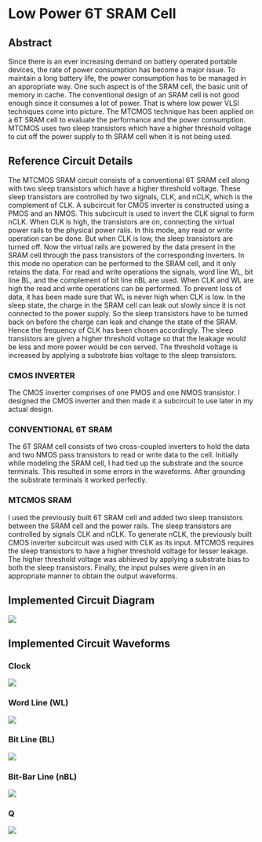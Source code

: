# Low Power 6T SRAM Cell

## Abstract
Since there is an ever increasing demand on battery operated portable devices, the rate of power consumption has become a major issue. To maintain a long battery life, the power consumption has to be managed in an appropriate way. One such aspect is of the SRAM cell, the basic unit of memory in cache. The conventional design of an SRAM cell is not good enough since it consumes a lot of power. That is where low power VLSI techniques come into picture. The MTCMOS technique has been applied on a 6T SRAM cell to evaluate the performance and the power consumption. MTCMOS uses two sleep transistors which have a higher threshold voltage to cut off the power supply to th SRAM cell when it is not being used.

## Reference Circuit Details
The MTCMOS SRAM circuit consists of a conventional 6T SRAM cell along with two sleep transistors which have a higher threshold voltage. These sleep transistors are controlled by two signals, CLK, and nCLK, which is the complement of CLK. A subcircuit for CMOS inverter is constructed using a PMOS and an NMOS. This subcircuit is used to invert the CLK signal to form nCLK. When CLK is high, the transistors are on, connecting the virtual power rails to the physical power rails. In this mode, any read or write operation can be done. But when CLK is low, the sleep transistors are turned off. Now the virtual rails are powered by the data present in the SRAM cell through the pass transistors of the corresponding inverters. In this mode no operation can be performed to the SRAM cell, and it only retains the data. For read and write operations the signals, word line WL, bit line BL, and the complement of bit line nBL are used. When CLK and WL are high the read and write operations can be performed. To prevent loss of data, it has been made sure that WL is never high when CLK is low. In the sleep state, the charge in the SRAM cell can leak out slowly since it is not connected to the power supply. So the sleep transistors have to be turned back on before the charge can leak and change the state of the SRAM. Hence the frequency of CLK has been chosen accordingly. The sleep transistors are given a higher threshold voltage so that the leakage would be less and more power would be con served. The threshold voltage is increased by applying a substrate bias voltage to the sleep transistors.

### CMOS INVERTER
The CMOS inverter comprises of one PMOS and one NMOS transistor.
I designed the CMOS inverter and then made it a subcircuit to use later in my actual design.

### CONVENTIONAL 6T SRAM
The 6T SRAM cell consists of two cross-coupled inverters to hold the data and two NMOS pass transistors to read or write data to the cell.
Initially while modeling the SRAM cell, I had tied up the substrate and the source terminals. This resulted in some errors in the waveforms.
After grounding the substrate terminals it worked perfectly.

### MTCMOS SRAM
I used the previously built 6T SRAM cell and added two sleep transistors between the SRAM cell and the power rails.
The sleep transistors are controlled by signals CLK and nCLK. To generate nCLK, the previously built CMOS inverter subcircuit was used with CLK as its input.
MTCMOS requires the sleep transistors to have a higher threshold voltage for lesser leakage.
The higher threshold voltage was abhieved by applying a substrate bias to both the sleep transistors.
Finally, the input pulses were given in an appropriate manner to obtain the output waveforms.

## Implemented Circuit Diagram
![](https://github.com/vicky089f/eSim_Marathon_6T_SRAM/blob/main/Images/MTSRAM_esim.jpg)

## Implemented Circuit Waveforms
### Clock
![](https://github.com/vicky089f/eSim_Marathon_6T_SRAM/blob/main/Images/CLK.jpg)

### Word Line (WL)
![](https://github.com/vicky089f/eSim_Marathon_6T_SRAM/blob/main/Images/WL.jpg)

### Bit Line (BL)
![](https://github.com/vicky089f/eSim_Marathon_6T_SRAM/blob/main/Images/BL.jpg)

### Bit-Bar Line (nBL)
![](https://github.com/vicky089f/eSim_Marathon_6T_SRAM/blob/main/Images/nBL.jpg)

### Q
![](https://github.com/vicky089f/eSim_Marathon_6T_SRAM/blob/main/Images/Q.jpg)
